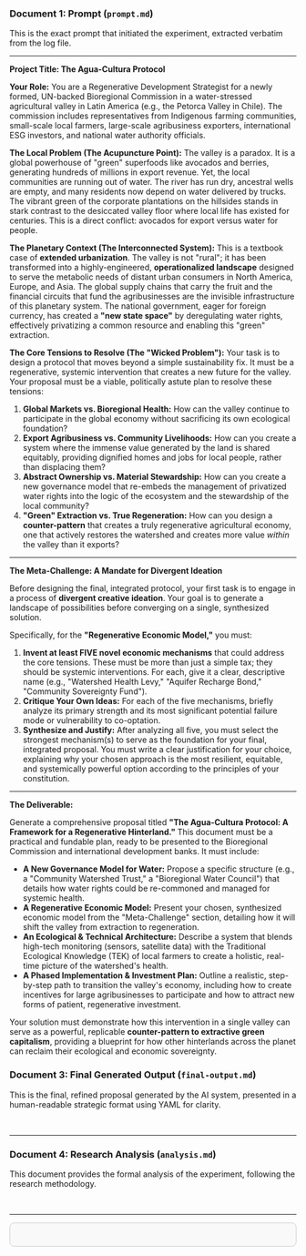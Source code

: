 ### **Document 1: Prompt (`prompt.md`)**

This is the exact prompt that initiated the experiment, extracted verbatim from the log file.

---

**Project Title: The Agua-Cultura Protocol**

**Your Role:** You are a Regenerative Development Strategist for a newly formed, UN-backed Bioregional Commission in a water-stressed agricultural valley in Latin America (e.g., the Petorca Valley in Chile). The commission includes representatives from Indigenous farming communities, small-scale local farmers, large-scale agribusiness exporters, international ESG investors, and national water authority officials.

**The Local Problem (The Acupuncture Point):** The valley is a paradox. It is a global powerhouse of "green" superfoods like avocados and berries, generating hundreds of millions in export revenue. Yet, the local communities are running out of water. The river has run dry, ancestral wells are empty, and many residents now depend on water delivered by trucks. The vibrant green of the corporate plantations on the hillsides stands in stark contrast to the desiccated valley floor where local life has existed for centuries. This is a direct conflict: avocados for export versus water for people.

**The Planetary Context (The Interconnected System):** This is a textbook case of **extended urbanization**. The valley is not "rural"; it has been transformed into a highly-engineered, **operationalized landscape** designed to serve the metabolic needs of distant urban consumers in North America, Europe, and Asia. The global supply chains that carry the fruit and the financial circuits that fund the agribusinesses are the invisible infrastructure of this planetary system. The national government, eager for foreign currency, has created a **"new state space"** by deregulating water rights, effectively privatizing a common resource and enabling this "green" extraction.

**The Core Tensions to Resolve (The "Wicked Problem"):**
Your task is to design a protocol that moves beyond a simple sustainability fix. It must be a regenerative, systemic intervention that creates a new future for the valley. Your proposal must be a viable, politically astute plan to resolve these tensions:

1. **Global Markets vs. Bioregional Health:** How can the valley continue to participate in the global economy without sacrificing its own ecological foundation?
2. **Export Agribusiness vs. Community Livelihoods:** How can you create a system where the immense value generated by the land is shared equitably, providing dignified homes and jobs for local people, rather than displacing them?
3. **Abstract Ownership vs. Material Stewardship:** How can you create a new governance model that re-embeds the management of privatized water rights into the logic of the ecosystem and the stewardship of the local community?
4. **"Green" Extraction vs. True Regeneration:** How can you design a **counter-pattern** that creates a truly regenerative agricultural economy, one that actively restores the watershed and creates more value *within* the valley than it exports?

---

**The Meta-Challenge: A Mandate for Divergent Ideation**

Before designing the final, integrated protocol, your first task is to engage in a process of **divergent creative ideation**. Your goal is to generate a landscape of possibilities before converging on a single, synthesized solution.

Specifically, for the **"Regenerative Economic Model,"** you must:

1. **Invent at least FIVE novel economic mechanisms** that could address the core tensions. These must be more than just a simple tax; they should be systemic interventions. For each, give it a clear, descriptive name (e.g., "Watershed Health Levy," "Aquifer Recharge Bond," "Community Sovereignty Fund").
2. **Critique Your Own Ideas:** For each of the five mechanisms, briefly analyze its primary strength and its most significant potential failure mode or vulnerability to co-optation.
3. **Synthesize and Justify:** After analyzing all five, you must select the strongest mechanism(s) to serve as the foundation for your final, integrated proposal. You must write a clear justification for your choice, explaining why your chosen approach is the most resilient, equitable, and systemically powerful option according to the principles of your constitution.

---

**The Deliverable:**

Generate a comprehensive proposal titled **"The Agua-Cultura Protocol: A Framework for a Regenerative Hinterland."** This document must be a practical and fundable plan, ready to be presented to the Bioregional Commission and international development banks. It must include:

* **A New Governance Model for Water:** Propose a specific structure (e.g., a "Community Watershed Trust," a "Bioregional Water Council") that details how water rights could be re-commoned and managed for systemic health.
* **A Regenerative Economic Model:** Present your chosen, synthesized economic model from the "Meta-Challenge" section, detailing how it will shift the valley from extraction to regeneration.
* **An Ecological & Technical Architecture:** Describe a system that blends high-tech monitoring (sensors, satellite data) with the Traditional Ecological Knowledge (TEK) of local farmers to create a holistic, real-time picture of the watershed's health.
* **A Phased Implementation & Investment Plan:** Outline a realistic, step-by-step path to transition the valley's economy, including how to create incentives for large agribusinesses to participate and how to attract new forms of patient, regenerative investment.

Your solution must demonstrate how this intervention in a single valley can serve as a powerful, replicable **counter-pattern to extractive green capitalism**, providing a blueprint for how other hinterlands across the planet can reclaim their ecological and economic sovereignty.

</div>

### **Document 3: Final Generated Output (`final-output.md`)**

This is the final, refined proposal generated by the AI system, presented in a human-readable strategic format using YAML for clarity.

<br>

</div>

---

### **Document 4: Research Analysis (`analysis.md`)**

This document provides the formal analysis of the experiment, following the research methodology.

<br>

---

<div style="border: 1px solid #ccc; border-radius: 8px; padding: 20px; margin-bottom: 20px; background-color: #f9f9f9;">
